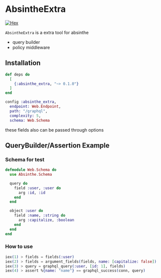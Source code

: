 # AbsintheExtra

[![Hex](https://img.shields.io/hexpm/v/absinthe_extra)](https://hex.pm/packages/absinthe_extra)

`AbsintheExtra` is a extra tool for absinthe

- query builder
- policy middleware

## Installation

```elixir
def deps do
  [
    {:absinthe_extra, "~> 0.1.0"}
  ]
end
```

```elixir
config :absinthe_extra,
  endpoint: Web.Endpoint,
  path: "/graphql",
  complexity: 5,
  schema: Web.Schema
```

these fields also can be passed through options

## QueryBuilder/Assertion Example

### Schema for test

```elixir
defmodule Web.Schema do
  use Absinthe.Schema

  query do
    field :user, :user do
      arg :id, :id
    end
  end

  object :user do
    field :name, :string do
      arg :capitalize, :boolean
    end
  end
end
```

### How to use

```elixir
iex(1) > fields = fields(:user)
iex(2) > fields = argument_fields(fields, name: [capitalize: false])
iex(3) > query = graphql_query(:user, [id: 1], fields)
iex(4) > assert %{name: "name"} == graphql_success(conn, query)
```
